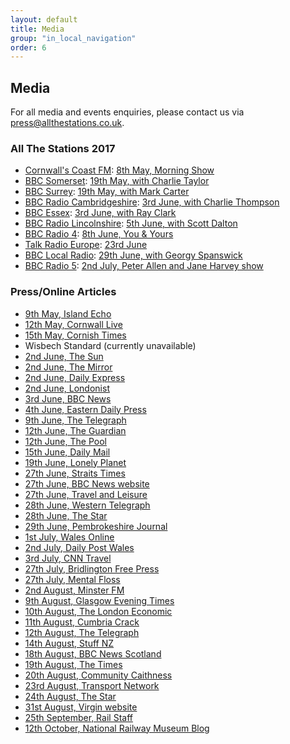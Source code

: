 ```yaml
---
layout: default
title: Media
group: "in_local_navigation"
order: 6
---
```


## Media

For all media and events enquiries, please contact us via <a href="mailto:press@allthestations.co.uk">press@allthestations.co.uk</a>.


### All The Stations 2017

- <a href="http://www.coastfm.co.uk/" target="_blank">Cornwall&#39;s Coast FM</a>: <a href="/static/audio/CoastFM-2017-05-08.mp3">8th May, Morning Show</a>
- <a href="http://www.bbc.co.uk/bbcsomerset" target="_blank">BBC Somerset</a>: <a href="/static/audio/BBCSomerset-2017-05-19.mp3">19th May, with Charlie Taylor</a>
- <a href="http://www.bbc.co.uk/bbcsurrey" target="_blank">BBC Surrey</a>: <a href="/static/audio/BBCSurrey-2017-05-19.mp3">19th May, with Mark Carter</a>
- <a href="http://www.bbc.co.uk/radiocambridgeshire" target="_blank">BBC Radio Cambridgeshire</a>: <a href="/static/audio/BBCCambridgeshire-2017-06-03.mp3">3rd June, with Charlie Thompson</a>
- <a href="http://www.bbc.co.uk/bbcessex" target="_blank">BBC Essex</a>: <a href="/static/audio/BBCEssex-2017-06-03.mp3">3rd June, with Ray Clark</a>
- <a href="http://www.bbc.co.uk/radiolincolnshire" target="_blank">BBC Radio Lincolnshire</a>: <a href="/static/audio/BBCLincolnshire-2017-06-05.mp3">5th June, with Scott Dalton</a>
- <a href="http://www.bbc.co.uk/radio4" target="_blank">BBC Radio 4</a>: <a href="/static/audio/BBCRadio4-2017-06-08.mp3">8th June, You &amp; Yours</a>
- <a href="http://www.talkradioeurope.com" target="_blank">Talk Radio Europe</a>: <a href="/static/audio/TalkRadioEuropeSpain-2017-06-23.mp3">23rd June</a>
- <a href="http://www.bbc.co.uk/programmes/p02ll9nt" target="_blank">BBC Local Radio</a>: <a href="/static/audio/BBCGeorgyTonight-2017-06-29.mp3">29th June, with Georgy Spanswick</a>
- <a href="http://www.bbc.co.uk/radio5" target="_blank">BBC Radio 5</a>: <a href="/static/audio/BBCRadio5-2017-07-02.mp3">2nd July, Peter Allen and Jane Harvey show</a>

### Press/Online Articles

- <a href="http://www.islandecho.co.uk/news/stations-project-document-islands-railway" target="_blank">9th May, Island Echo</a>
- <a href="http://www.cornwalllive.com/all-the-stations-project-will-visit-every-railway-in-britain-they-ve-started-in-cornwall/story-30326799-detail/story.html" target="_blank">12th May, Cornwall Live</a>
- <a href="http://www.cornish-times.co.uk/article.cfm?id=110074&headline=Rail%20marathon%20calls%20in%20SE%20Cornwall&sectionIs=news&searchyear=2017" target="_blank">15th May, Cornish Times</a>
- Wisbech Standard (currently unavailable)
- <a href="https://www.thesun.co.uk/travel/3706959/two-trainspotters-are-on-a-record-breaking-mission-to-visit-all-2563-railway-stations-in-britain-this-summer/" target="_blank">2nd June, The Sun</a>
- <a href="http://www.mirror.co.uk/news/uk-news/train-mad-couple-quest-first-10548921" target="_blank">2nd June, The Mirror</a>
- <a href="http://www.express.co.uk/news/uk/812387/Couple-train-journey-visit-EVERY-railway-station-Britain" target="_blank">2nd June, Daily Express</a>
- <a href="http://londonist.com/london/videos/video-all-the-stations" target="_blank">2nd June, Londonist</a>
- <a href="http://www.bbc.co.uk/news/uk-england-cambridgeshire-40124036" target="_blank">3rd June, BBC News</a>
- <a href="http://www.edp24.co.uk/news/next-stop-king-s-lynn-for-couple-visiting-all-of-britain-s-2-563-railway-stations-1-5046916" target="_blank">4th June, Eastern Daily Press</a>
- <a href="http://www.telegraph.co.uk/travel/destinations/europe/united-kingdom/articles/things-we-learned-trying-to-visit-every-train-station-in-britain/">9th June, The Telegraph</a>
- <a href="https://www.theguardian.com/uk-news/shortcuts/2017/jun/12/meet-couple-visiting-every-railway-station-britain">12th June, The Guardian</a>
- <a href="https://www.the-pool.com/news-views/latest-news/2017/24/a-couple-are-trying-to-visit-every-train-station-in-great-britain">12th June, The Pool</a>
- <a href="http://www.dailymail.co.uk/news/article-4605560/Eccentric-couple-visit-country-s-2-563-stations.html">15th June, Daily Mail</a>
- <a href="http://www.lonelyplanet.com/news/2017/06/19/national-rail-great-britain-all-the-stations">19th June, Lonely Planet</a>
- <a href="http://www.straitstimes.com/world/europe/couple-plan-to-visit-all-2563-train-stations-in-britain-in-14-weeks">27th June, Straits Times</a>
- <a href="http://www.bbc.co.uk/news/av/uk-40418506/couple-visiting-all-british-railway-stations">27th June, BBC News website</a>
- <a href="http://www.travelandleisure.com/trip-ideas/bus-train/couple-visiting-every-train-station-in-britain">27th June, Travel and Leisure</a>
- <a href="http://www.westerntelegraph.co.uk/news/15377738.Journey_taking_in_all_UK_train_stations_pulls_into_Haverfordwest/?ref=arc">28th June, Western Telegraph</a>
- <a href="http://www.thestar.co.uk/news/train-mad-couple-set-to-hit-south-yorkshire-in-record-breaking-attempt-to-visit-all-2-563-railway-stations-in-britain-this-summer-1-8619393">28th June, The Star</a>
- <a href="http://www.pembrokeshire-herald.com/36233/london-couple-reach-halfway-point-at-haverfordwest/">29th June, Pembrokeshire Journal</a>
- <a href="http://www.walesonline.co.uk/news/wales-news/train-superfans-who-visiting-every-13265672">1st July, Wales Online</a>
- <a href="http://www.dailypost.co.uk/news/north-wales-news/train-enthusiasts-reach-north-wales-13270331">2nd July, Daily Post Wales</a>
- <a href="http://edition.cnn.com/travel/article/britain-train-stations-couple-visits/index.html">3rd July, CNN Travel</a>
- <a href="http://www.bridlingtonfreepress.co.uk/news/transport/one-of-the-most-lovely-stations-in-uk-1-8672024">27th July, Bridlington Free Press</a>
- <a href="http://mentalfloss.com/article/503096/uk-pair-will-visit-all-2563-rail-stations-britain-summer">27th July, Mental Floss</a>
- <a href="https://www.minsterfm.com/news/local/2345393/couple-visiting-every-station-in-uk-arrive-at-thirsk/">2nd August, Minster FM</a>
- <a href="http://www.eveningtimes.co.uk/news/15460253.Glasgow_date_for_travellers_on_mission_to_visit_every_rail_station_in_Britain/">9th August, Glasgow Evening Times</a>
- <a href="https://www.thelondoneconomic.com/must-reads/couple-mission-visit-every-train-station-uk-arrive-scotland-final-leg-trip/10/08/">10th August, The London Economic</a>
- <a href="http://www.cumbriacrack.com/2017/08/11/virgin-trains-welcomes-stations-couple-carlisle/">11th August, Cumbria Crack</a>
- <a href="http://www.telegraph.co.uk/women/life/meet-geoff-vicki-gorpcore-couple-visiting-every-train-station/">12th August, The Telegraph</a>
- <a href="https://www.stuff.co.nz/travel/news/95750187/couple-visit-over-2000-of-englands-train-stations-in-15-weeks">14th August, Stuff NZ</a>
- <a href="http://www.bbc.co.uk/news/uk-scotland-highlands-islands-40952111">18th August, BBC News Scotland</a>
- <a href="https://www.thetimes.co.uk/article/end-of-the-line-for-whistle-stop-tour-couple-geoff-marshall-and-vicki-pipe-92vwndsg9">19th August, The Times</a>
- <a href="http://community.caithness.org/article.php?id=5808">20th August, Community Caithness</a>
- <a href="https://transport-network.co.uk/Things-we-learned-visiting-every-station-in-Great-Britain/14409">23rd August, Transport Network</a>
- <a href="http://www.thestar.co.uk/whats-on/out-and-about/train-mad-couple-complete-marathon-14-week-journey-to-visit-all-of-britain-s-2-563-railway-stations-1-8719226">24th August, The Star</a>
- <a href="https://www.virgin.com/news/virgin-trains-welcome-all-stations-pair">31st August, Virgin website</a>
- <a href="https://www.railstaff.uk/2017/09/25/visiting-2563-railway-stations-looks-like-14-pictures/">25th September, Rail Staff</a>
- <a href="https://blog.nrm.org.uk/all-the-stations/">12th October, National Railway Museum Blog</a>
